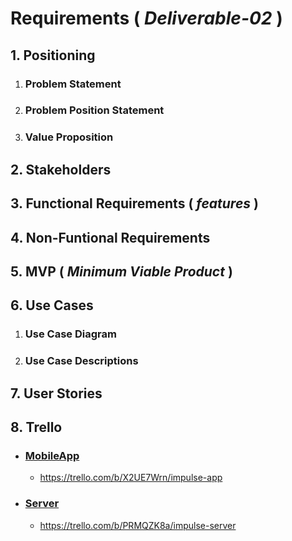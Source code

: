 # Requirements ( *Deliverable-02* )

## 1. Positioning
  1. ### Problem Statement

  1. ### Problem Position Statement

  1. ### Value Proposition

## 2. Stakeholders

## 3. Functional Requirements ( *features* )

## 4. Non-Funtional Requirements

## 5. MVP ( *Minimum Viable Product* )

## 6. Use Cases
  1. ### Use Case Diagram

  1. ### Use Case Descriptions

## 7. User Stories

## 8. Trello
* ### [MobileApp](https://trello.com/b/X2UE7Wrn/impulse-app)
    * https://trello.com/b/X2UE7Wrn/impulse-app
* ### [Server](https://trello.com/b/PRMQZK8a/impulse-server)
    * https://trello.com/b/PRMQZK8a/impulse-server